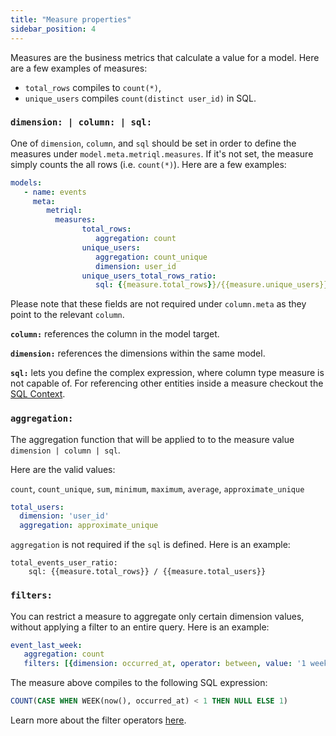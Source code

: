```yaml
---
title: "Measure properties"
sidebar_position: 4
---
```


Measures are the business metrics that calculate a value for a model. Here are a few examples of measures: 

* `total_rows` compiles to `count(*)`,
* `unique_users` compiles `count(distinct user_id)` in SQL. 

### `dimension: | column: | sql:`

One of `dimension`, `column`, and `sql` should be set in order to define the measures under `model.meta.metriql.measures`. If it's not set, the measure simply counts the all rows (i.e. `count(*)`). Here are a few examples:


```yml title="models/events.yml"
models:
   - name: events
     meta:
        metriql:
          measures:
				total_rows:
				   aggregation: count
				unique_users:
				   aggregation: count_unique
				   dimension: user_id
				unique_users_total_rows_ratio:
				   sql: {{measure.total_rows}}/{{measure.unique_users}}
```

Please note that these fields are not required under `column.meta` as they point to the relevant `column`.

**`column:`** references the column in the model target. 

**`dimension:`** references the dimensions within the same model.

**`sql:`** lets you define the complex expression, where column type measure is not capable of. 
For referencing other entities inside a measure checkout the [SQL Context](/advanced/sql-context).

### `aggregation:`

The aggregation function that will be applied to to the measure value `dimension | column | sql`.

Here are the valid values:

`count`, `count_unique`, `sum`, `minimum`, `maximum`, `average`, `approximate_unique`

```yml
total_users:
  dimension: 'user_id'
  aggregation: approximate_unique
```

`aggregation` is not required if the `sql` is defined. Here is an example:

```
total_events_user_ratio:
	sql: {{measure.total_rows}} / {{measure.total_users}} 
```

### `filters:`

You can restrict a measure to aggregate only certain dimension values, without applying a filter to an entire query. Here is an example:

```yml
event_last_week:
   aggregation: count
   filters: [{dimension: occurred_at, operator: between, value: '1 week'}]
```

The measure above compiles to the following SQL expression:

```sql
COUNT(CASE WHEN WEEK(now(), occurred_at) < 1 THEN NULL ELSE 1)
```

Learn more about the filter operators [here](/query/introduction/#measure).